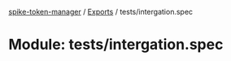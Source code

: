 [spike-token-manager](../README.md) / [Exports](../modules.md) / tests/intergation.spec

# Module: tests/intergation.spec
